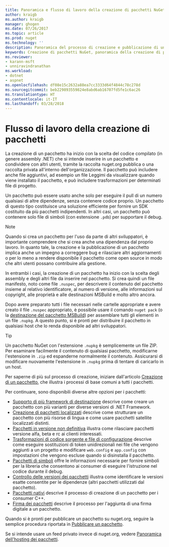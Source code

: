 ```yaml
---
title: Panoramica e flusso di lavoro della creazione di pacchetti NuGet | Microsoft Docs
author: kraigb
ms.author: kraigb
manager: ghogen
ms.date: 07/26/2017
ms.topic: article
ms.prod: nuget
ms.technology: ''
description: Panoramica del processo di creazione e pubblicazione di un pacchetto NuGet, con collegamenti ad altre parti specifiche del processo.
keywords: Creazione di pacchetti NuGet, panoramica della creazione di pacchetti NuGet, flusso di lavoro della creazione di pacchetti NuGet, flusso di lavoro della creazione di pacchetti, panoramica della creazione di pacchetti.
ms.reviewer:
- karann-msft
- unniravindranathan
ms.workload:
- dotnet
- aspnet
ms.openlocfilehash: df08e15c2632a88ea7cc3333d64f4844c78c278d
ms.sourcegitcommit: beb229893559824e8abd6ab16707fd5fe1c6ac26
ms.translationtype: HT
ms.contentlocale: it-IT
ms.lasthandoff: 03/28/2018
---
```

# <a name="package-creation-workflow"></a>Flusso di lavoro della creazione di pacchetti

La creazione di un pacchetto ha inizio con la scelta del codice compilato (in genere assembly .NET) che si intende inserire in un pacchetto e condividere con altri utenti, tramite la raccolta nuget.org pubblica o una raccolta privata all'interno dell'organizzazione. Il pacchetto può includere anche file aggiuntivi, ad esempio un file Leggimi da visualizzare quando viene installato il pacchetto, e può includere trasformazioni per determinati file di progetto.

Un pacchetto può essere usato anche solo per eseguire il pull di un numero qualsiasi di altre dipendenze, senza contenere codice proprio. Un pacchetto di questo tipo costituisce una soluzione efficiente per fornire un SDK costituito da più pacchetti indipendenti. In altri casi, un pacchetto può contenere solo file di simboli (con estensione `.pdb`) per supportare il debug.

> [!Note]
> Quando si crea un pacchetto per l'uso da parte di altri sviluppatori, è importante comprendere che si crea anche una dipendenza dal proprio lavoro. In quanto tale, la creazione e la pubblicazione di un pacchetto implica anche un impegno a correggere bug e rilasciare altri aggiornamenti o per lo meno a rendere disponibile il pacchetto come open source in modo che altri utenti possano contribuire alla gestione.

In entrambi i casi, la creazione di un pacchetto ha inizio con la scelta degli assembly e degli altri file da inserire nel pacchetto. Si crea quindi un file manifesto, noto come file `.nuspec`, per descrivere il contenuto del pacchetto insieme al relativo identificatore, al numero di versione, alle informazioni sul copyright, alle proprietà e alle destinazioni MSBuild e molto altro ancora.

Dopo avere preparato tutti i file necessari nelle cartelle appropriate e avere creato il file `.nuspec` appropriato, è possibile usare il comando `nuget pack` (o la [destinazione del pacchetto MSBuild](../reference/msbuild-targets.md)) per assemblare tutti gli elementi in un file `.nupkg`. A questo punto, si è pronti per distribuire il pacchetto in qualsiasi host che lo renda disponibile ad altri sviluppatori.

> [!Tip]
> Un pacchetto NuGet con l'estensione `.nupkg` è semplicemente un file ZIP. Per esaminare facilmente il contenuto di qualsiasi pacchetto, modificarne l'estensione in `.zip` ed espanderne normalmente il contenuto. Assicurarsi di modificare nuovamente l'estensione in `.nupkg` prima di tentare di caricarlo in un host.

Per saperne di più sul processo di creazione, iniziare dall'articolo [Creazione di un pacchetto](../create-packages/creating-a-package.md), che illustra i processi di base comuni a tutti i pacchetti.

Per continuare, sono disponibili diverse altre opzioni per i pacchetti:

- [Supporto di più framework di destinazione](../create-packages/supporting-multiple-target-frameworks.md) descrive come creare un pacchetto con più varianti per diverse versioni di .NET Framework.
- [Creazione di pacchetti localizzati](../create-packages/creating-localized-packages.md) descrive come strutturare un pacchetto con più risorse di lingua e come usare pacchetti satellite localizzati distinti.
- [Pacchetti in versione non definitiva](../create-packages/prerelease-packages.md) illustra come rilasciare pacchetti versione alfa, beta e rc ai clienti interessati.
- [Trasformazioni di codice sorgente e file di configurazione](../create-packages/source-and-config-file-transformations.md) descrive come eseguire sostituzioni di token unidirezionali nei file che vengono aggiunti a un progetto e modificare `web.config` e `app.config` con impostazioni che vengono escluse quando si disinstalla il pacchetto.
- [Pacchetti di simboli](../create-packages/symbol-packages.md) offre le informazioni necessarie per fornire simboli per la libreria che consentono ai consumer di eseguire l'istruzione nel codice durante il debug.
- [Controllo delle versioni dei pacchetti](../reference/package-versioning.md) illustra come identificare le versioni esatte consentite per le dipendenze (altri pacchetti utilizzati dal pacchetto).
- [Pacchetti nativi](../create-packages/native-packages.md) descrive il processo di creazione di un pacchetto per i consumer C++.
- [Firma dei pacchetti](../create-packages/sign-a-package.md) descrive il processo per l'aggiunta di una firma digitale a un pacchetto.

Quando si è pronti per pubblicare un pacchetto su nuget.org, seguire la semplice procedura riportata in [Pubblicare un pacchetto](../create-packages/publish-a-package.md).

Se si intende usare un feed privato invece di nuget.org, vedere [Panoramica dell'hosting dei pacchetti](../hosting-packages/overview.md).
